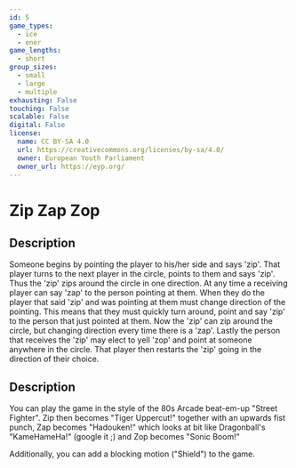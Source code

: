```yaml
---
id: 5
game_types:
  - ice
  - ener
game_lengths:
  - short
group_sizes:
  - small
  - large
  - multiple
exhausting: False
touching: False
scalable: False
digital: False
license:
  name: CC BY-SA 4.0
  url: https://creativecommons.org/licenses/by-sa/4.0/
  owner: European Youth Parliament
  owner_url: https://eyp.org/
---
```

# Zip Zap Zop

## Description
Someone begins by pointing the player to his/her side and says 'zip'. That player turns to the next player in the circle, points to them and says 'zip'. Thus the 'zip' zips around the circle in one direction. At any time a receiving player can say 'zap' to the person pointing at them. When they do the player that said 'zip' and was pointing at them must change direction of the pointing. This means that they must quickly turn around, point and say 'zip' to the person that just pointed at them. Now the 'zip' can zip around the circle, but changing direction every time there is a 'zap'. Lastly the person that receives the 'zip' may elect to yell 'zop' and point at someone anywhere in the circle. That player then restarts the 'zip' going in the direction of their choice.

## Description
You can play the game in the style of the 80s Arcade beat-em-up "Street Fighter". Zip then becomes "Tiger Uppercut!" together with an upwards fist punch, Zap becomes "Hadouken!" which looks at bit like Dragonball's "KameHameHa!" (google it ;) and Zop becomes "Sonic Boom!"

Additionally, you can add a blocking motion ("Shield") to the game.
